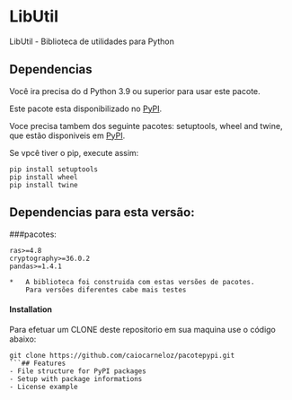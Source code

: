 # LibUtil
LibUtil - Biblioteca de utilidades para Python
## Dependencias
Você ira precisa do d Python 3.9 ou superior para usar este pacote.

Este pacote esta disponibilizado no [PyPI](https://pypi.org).

Voce precisa tambem dos seguinte pacotes: setuptools, wheel and twine, que estão disponiveis em [PyPI](https://pypi.org). 

Se vpcê tiver o pip, execute assim:
```
pip install setuptools
pip install wheel
pip install twine
```
## Dependencias para esta versão:
###pacotes:
```
ras>=4.8
cryptography>=36.0.2
pandas>=1.4.1

*   A biblioteca foi construida com estas versões de pacotes. 
    Para versões diferentes cabe mais testes
```

#### Installation
Para efetuar um CLONE deste repositorio em sua maquina use o código abaixo:
```
git clone https://github.com/caiocarneloz/pacotepypi.git
```## Features
- File structure for PyPI packages
- Setup with package informations
- License example